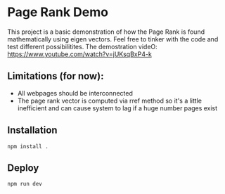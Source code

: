 # Page Rank Demo
This project is a basic demonstration of how the Page Rank is found mathematically using eigen vectors. Feel free to tinker with the code and test different possibilitites.
The demostration videO: https://www.youtube.com/watch?v=jUKsqBxP4-k

## Limitations (for now):
- All webpages should be interconnected
- The page rank vector is computed via rref method so it's a little inefficient and can cause system to lag if a huge number pages exist

## Installation
``npm install .``

## Deploy
``npm run dev``
